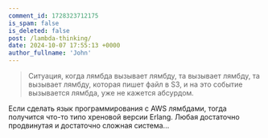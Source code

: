 ```yaml
---
comment_id: 1728323712175
is_spam: false
is_deleted: false
post: /lambda-thinking/
date: 2024-10-07 17:55:13 +0000
author_fullname: 'John'
---
```


> Ситуация, когда лямбда вызывает лямбду, та вызывает лямбду, та вызывает лямбду, которая пишет файл в S3, и на это событие вызывается лямбда, уже не кажется абсурдом.

Если сделать язык программирования с AWS лямбдами, тогда получится что-то типо хреновой версии Erlang. Любая достаточно продвинутая и достаточно сложная система...
